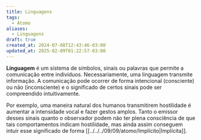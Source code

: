 ```yaml
---
title: Linguagens
tags:
  - Átomo
aliases:
  - Linguagens
draft: true
created_at: 2024-07-08T12:43:46-03:00
updated_at: 2025-02-09T01:22:57-03:00
---
```


**Linguagem** é um sistema de símbolos, sinais ou palavras que permite a comunicação entre indivíduos. Necessariamente, uma linguagem transmite informação. A comunicação pode ocorrer de forma intencional (consciente) ou não (inconsciente) e o significado de certos sinais pode ser compreendido intuitivamente.

Por exemplo, uma maneira natural dos humanos transmitirem hostilidade é aumentar a intensidade vocal e fazer gestos amplos. Tanto o emissor desses sinais quanto o observador podem não ter plena consciência de que tais comportamentos indicam hostilidade, mas ainda assim conseguem intuir esse significado de forma [[../../../09/09/atomo/Implícito|Implícita]].